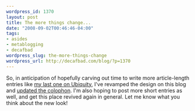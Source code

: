 ```yaml
--- 
wordpress_id: 1370
layout: post
title: The more things change...
date: "2008-09-02T00:46:46-04:00"
tags: 
- asides
- metablogging
- decafbad
wordpress_slug: the-more-things-change
wordpress_url: http://decafbad.com/blog/?p=1370
---
```

So, in anticipation of hopefully carving out time to write more article-length entries like [my last one on Ubiquity](http://decafbad.com/blog/2008/09/01/writing-a-delicious-command-for-ubiquity), I've revamped the design on this blog and [updated the colophon][colophon].  I'm also hoping to post more short entries as well, and get this place revived again in general.  Let me know what you think about the new look!

[colophon]: http://decafbad.com/blog/colophon
